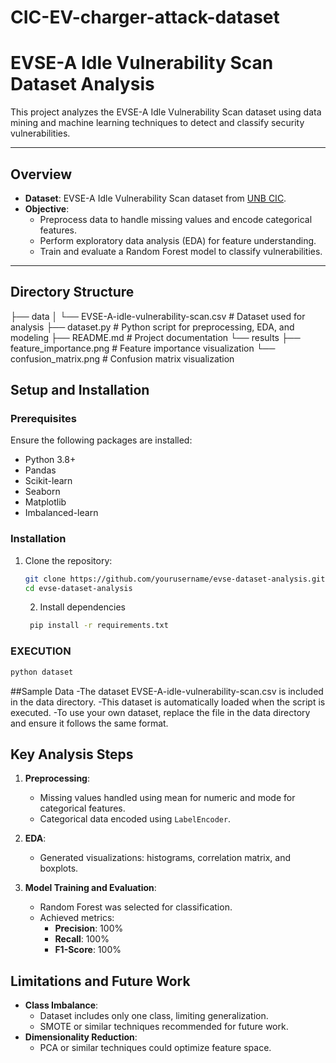 # CIC-EV-charger-attack-dataset
# EVSE-A Idle Vulnerability Scan Dataset Analysis

This project analyzes the EVSE-A Idle Vulnerability Scan dataset using data mining and machine learning techniques to detect and classify security vulnerabilities.

---

## **Overview**
- **Dataset**: EVSE-A Idle Vulnerability Scan dataset from [UNB CIC](https://www.unb.ca/cic/datasets/evse-dataset-2024.html).
- **Objective**:
  - Preprocess data to handle missing values and encode categorical features.
  - Perform exploratory data analysis (EDA) for feature understanding.
  - Train and evaluate a Random Forest model to classify vulnerabilities.

---

## **Directory Structure**
├── data │ 
  └── EVSE-A-idle-vulnerability-scan.csv # Dataset used for analysis
├── dataset.py # Python script for preprocessing, EDA, and modeling 
├── README.md # Project documentation 
  └── results 
├── feature_importance.png # Feature importance visualization
  └── confusion_matrix.png # Confusion matrix visualization





## **Setup and Installation**
### **Prerequisites**
Ensure the following packages are installed:
- Python 3.8+
- Pandas
- Scikit-learn
- Seaborn
- Matplotlib
- Imbalanced-learn

### **Installation**
1. Clone the repository:
   ```bash
   git clone https://github.com/yourusername/evse-dataset-analysis.git
   cd evse-dataset-analysis
   ````
   2. Install dependencies
   ````bash
    pip install -r requirements.txt


### **EXECUTION**
   ```bash
   python dataset
````

##Sample Data
-The dataset EVSE-A-idle-vulnerability-scan.csv is included in the data directory.
-This dataset is automatically loaded when the script is executed.
-To use your own dataset, replace the file in the data directory and ensure it follows the same format.



## Key Analysis Steps
1. **Preprocessing**:
   - Missing values handled using mean for numeric and mode for categorical features.
   - Categorical data encoded using `LabelEncoder`.

2. **EDA**:
   - Generated visualizations: histograms, correlation matrix, and boxplots.

3. **Model Training and Evaluation**:
   - Random Forest was selected for classification.
   - Achieved metrics:
     - **Precision**: 100%
     - **Recall**: 100%
     - **F1-Score**: 100%

## Limitations and Future Work
- **Class Imbalance**:
  - Dataset includes only one class, limiting generalization.
  - SMOTE or similar techniques recommended for future work.
- **Dimensionality Reduction**:
  - PCA or similar techniques could optimize feature space.










